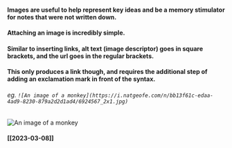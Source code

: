 #### Images are useful to help represent key ideas and be a memory stimulator for notes that were not written down.

#### Attaching an image is incredibly simple.
#### Similar to inserting links, alt text (image descriptor) goes in square brackets, and the url goes in the regular brackets. 
#### This only produces a link though, and requires the additional step of adding an exclamation mark in front of the syntax.

###### eg. `![An image of a monkey](https://i.natgeofe.com/n/bb13f61c-edaa-4ad9-8230-879a2d2d1ad4/6924567_2x1.jpg)` 

![An image of a monkey](https://i.natgeofe.com/n/bb13f61c-edaa-4ad9-8230-879a2d2d1ad4/6924567_2x1.jpg)

#### [[2023-03-08]]